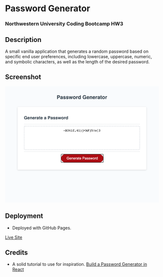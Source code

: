# Password Generator

### Northwestern University Coding Bootcamp HW3

## Description

A small vanilla application that generates a random password based on specific end user preferences, including lowercase, uppercase, numeric, and symbolic characters, as well as the length of the desired password.

## Screenshot

![Screenshot](/assets/screenshot.png)

## Deployment

* Deployed with GitHub Pages.

[Live Site]()

## Credits

* A solid tutorial to use for inspiration.
[Build a Password Generator in React](https://blog.logrocket.com/build-a-password-generator-app-in-react-with-reusable-components/)